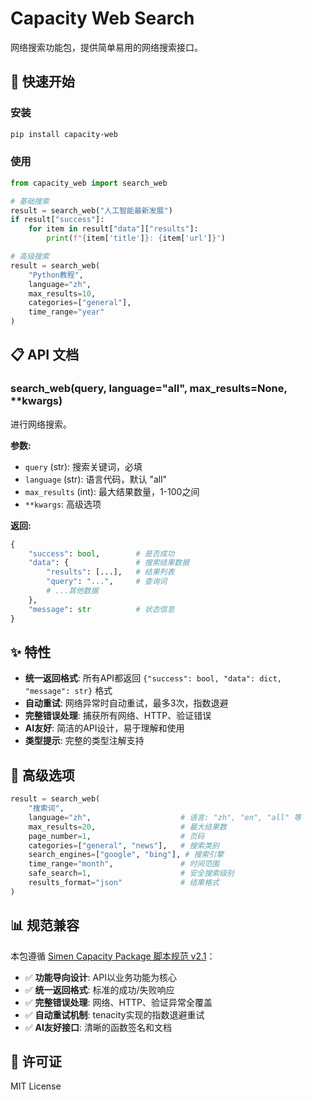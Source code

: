 # Capacity Web Search

网络搜索功能包，提供简单易用的网络搜索接口。

## 🚀 快速开始

### 安装
```bash
pip install capacity-web
```

### 使用
```python
from capacity_web import search_web

# 基础搜索
result = search_web("人工智能最新发展")
if result["success"]:
    for item in result["data"]["results"]:
        print(f"{item['title']}: {item['url']}")

# 高级搜索
result = search_web(
    "Python教程",
    language="zh",
    max_results=10,
    categories=["general"],
    time_range="year"
)
```

## 📋 API 文档

### search_web(query, language="all", max_results=None, **kwargs)

进行网络搜索。

**参数:**
- `query` (str): 搜索关键词，必填
- `language` (str): 语言代码，默认 "all"
- `max_results` (int): 最大结果数量，1-100之间
- `**kwargs`: 高级选项

**返回:**
```python
{
    "success": bool,        # 是否成功
    "data": {               # 搜索结果数据
        "results": [...],   # 结果列表
        "query": "...",     # 查询词
        # ...其他数据
    },
    "message": str          # 状态信息
}
```

## ✨ 特性

- **统一返回格式**: 所有API都返回 `{"success": bool, "data": dict, "message": str}` 格式
- **自动重试**: 网络异常时自动重试，最多3次，指数退避
- **完整错误处理**: 捕获所有网络、HTTP、验证错误
- **AI友好**: 简洁的API设计，易于理解和使用
- **类型提示**: 完整的类型注解支持

## 🔧 高级选项

```python
result = search_web(
    "搜索词",
    language="zh",                    # 语言: "zh", "en", "all" 等
    max_results=20,                   # 最大结果数
    page_number=1,                    # 页码
    categories=["general", "news"],   # 搜索类别
    search_engines=["google", "bing"], # 搜索引擎
    time_range="month",               # 时间范围
    safe_search=1,                    # 安全搜索级别
    results_format="json"             # 结果格式
)
```

## 📊 规范兼容

本包遵循 [Simen Capacity  Package 脚本规范 v2.1](https://github.com/capacity/specification)：

- ✅ **功能导向设计**: API以业务功能为核心
- ✅ **统一返回格式**: 标准的成功/失败响应
- ✅ **完整错误处理**: 网络、HTTP、验证异常全覆盖
- ✅ **自动重试机制**: tenacity实现的指数退避重试
- ✅ **AI友好接口**: 清晰的函数签名和文档

## 📝 许可证

MIT License
